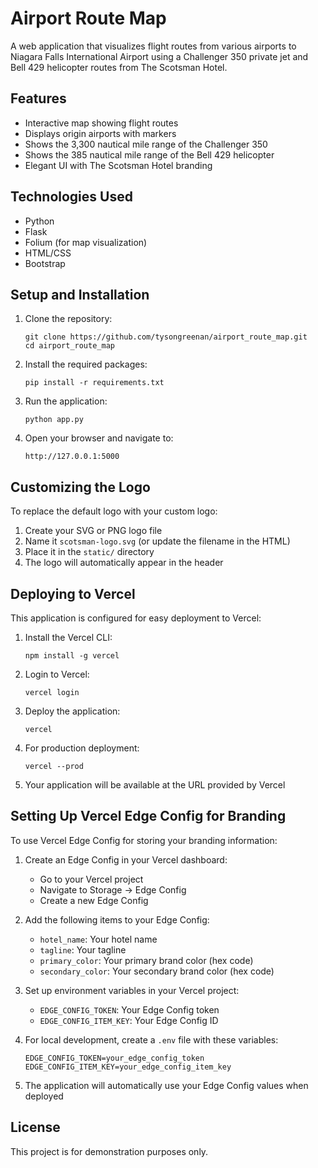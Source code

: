 # Airport Route Map

A web application that visualizes flight routes from various airports to Niagara Falls International Airport using a Challenger 350 private jet and Bell 429 helicopter routes from The Scotsman Hotel.

## Features

- Interactive map showing flight routes
- Displays origin airports with markers
- Shows the 3,300 nautical mile range of the Challenger 350
- Shows the 385 nautical mile range of the Bell 429 helicopter
- Elegant UI with The Scotsman Hotel branding

## Technologies Used

- Python
- Flask
- Folium (for map visualization)
- HTML/CSS
- Bootstrap

## Setup and Installation

1. Clone the repository:
   ```
   git clone https://github.com/tysongreenan/airport_route_map.git
   cd airport_route_map
   ```

2. Install the required packages:
   ```
   pip install -r requirements.txt
   ```

3. Run the application:
   ```
   python app.py
   ```

4. Open your browser and navigate to:
   ```
   http://127.0.0.1:5000
   ```

## Customizing the Logo

To replace the default logo with your custom logo:

1. Create your SVG or PNG logo file
2. Name it `scotsman-logo.svg` (or update the filename in the HTML)
3. Place it in the `static/` directory
4. The logo will automatically appear in the header

## Deploying to Vercel

This application is configured for easy deployment to Vercel:

1. Install the Vercel CLI:
   ```
   npm install -g vercel
   ```

2. Login to Vercel:
   ```
   vercel login
   ```

3. Deploy the application:
   ```
   vercel
   ```

4. For production deployment:
   ```
   vercel --prod
   ```

5. Your application will be available at the URL provided by Vercel

## Setting Up Vercel Edge Config for Branding

To use Vercel Edge Config for storing your branding information:

1. Create an Edge Config in your Vercel dashboard:
   - Go to your Vercel project
   - Navigate to Storage → Edge Config
   - Create a new Edge Config

2. Add the following items to your Edge Config:
   - `hotel_name`: Your hotel name
   - `tagline`: Your tagline
   - `primary_color`: Your primary brand color (hex code)
   - `secondary_color`: Your secondary brand color (hex code)

3. Set up environment variables in your Vercel project:
   - `EDGE_CONFIG_TOKEN`: Your Edge Config token
   - `EDGE_CONFIG_ITEM_KEY`: Your Edge Config ID

4. For local development, create a `.env` file with these variables:
   ```
   EDGE_CONFIG_TOKEN=your_edge_config_token
   EDGE_CONFIG_ITEM_KEY=your_edge_config_item_key
   ```

5. The application will automatically use your Edge Config values when deployed

## License

This project is for demonstration purposes only. 